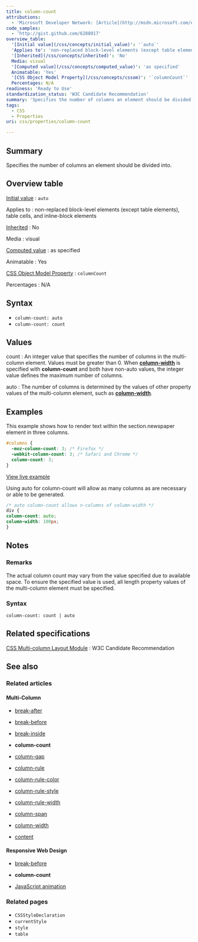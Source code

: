 ```yaml
---
title: column-count
attributions:
  - 'Microsoft Developer Network: [Article](http://msdn.microsoft.com/en-us/library/ie/hh772195(v=vs.85).aspx)'
code_samples:
  - 'http://gist.github.com/6288917'
overview_table:
  '[Initial value](/css/concepts/initial_value)': '`auto`'
  'Applies to': 'non-replaced block-level elements (except table elements), table cells, and inline-block elements'
  '[Inherited](/css/concepts/inherited)': 'No'
  Media: visual
  '[Computed value](/css/concepts/computed_value)': 'as specified'
  Animatable: 'Yes'
  '[CSS Object Model Property](/css/concepts/cssom)': '`columnCount`'
  Percentages: N/A
readiness: 'Ready to Use'
standardization_status: 'W3C Candidate Recommendation'
summary: 'Specifies the number of columns an element should be divided into.'
tags:
  - CSS
  - Properties
uri: css/properties/column-count

---
```

## Summary

Specifies the number of columns an element should be divided into.

## Overview table

[Initial value](/css/concepts/initial_value)
:   `auto`

Applies to
:   non-replaced block-level elements (except table elements), table cells, and inline-block elements

[Inherited](/css/concepts/inherited)
:   No

Media
:   visual

[Computed value](/css/concepts/computed_value)
:   as specified

Animatable
:   Yes

[CSS Object Model Property](/css/concepts/cssom)
:   `columnCount`

Percentages
:   N/A

## Syntax

-   `column-count: auto`
-   `column-count: count`

## Values

count
:   An integer value that specifies the number of columns in the multi-column element. Values must be greater than 0. When [**column-width**](/css/properties/column-width) is specified with ****column-count**** and both have non-auto values, the integer value defines the maximum number of columns.

auto
:   The number of columns is determined by the values of other property values of the multi-column element, such as [**column-width**](/css/properties/column-width).

## Examples

This example shows how to render text within the section.newspaper element in three columns.

``` css
#columns {
  -moz-column-count: 3; /* Firefox */
  -webkit-column-count: 3; /* Safari and Chrome */
  column-count: 3;
}
```

[View live example](http://code.webplatform.org/gist/6288917)

Using auto for column-count will allow as many columns as are necessary or able to be generated.

``` css
/* auto column-count allows n-columns of column-width */
div {
column-count: auto;
column-width: 100px;
}
```

## Notes

### Remarks

The actual column count may vary from the value specified due to available space. To ensure the specified value is used, all length property values of the multi-column element must be specified.

### Syntax

`column-count: count | auto`

## Related specifications

[CSS Multi-column Layout Module](http://www.w3.org/TR/css3-multicol/)
:   W3C Candidate Recommendation

## See also

### Related articles

#### Multi-Column

-   [break-after](/css/properties/break-after)

-   [break-before](/css/properties/break-before)

-   [break-inside](/css/properties/break-inside)

-   **column-count**

-   [column-gap](/css/properties/column-gap)

-   [column-rule](/css/properties/column-rule)

-   [column-rule-color](/css/properties/column-rule-color)

-   [column-rule-style](/css/properties/column-rule-style)

-   [column-rule-width](/css/properties/column-rule-width)

-   [column-span](/css/properties/column-span)

-   [column-width](/css/properties/column-width)

-   [content](/css/properties/content)

#### Responsive Web Design

-   [break-before](/css/properties/break-before)

-   **column-count**

-   [JavaScript animation](/tutorials/animation_in_javascript_2)

### Related pages

-   `CSSStyleDeclaration`
-   `currentStyle`
-   `style`
-   `table`
